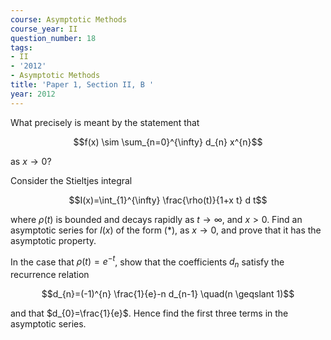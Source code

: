 ```yaml
---
course: Asymptotic Methods
course_year: II
question_number: 18
tags:
- II
- '2012'
- Asymptotic Methods
title: 'Paper 1, Section II, B '
year: 2012
---
```




What precisely is meant by the statement that

$$f(x) \sim \sum_{n=0}^{\infty} d_{n} x^{n}$$

as $x \rightarrow 0 ?$

Consider the Stieltjes integral

$$I(x)=\int_{1}^{\infty} \frac{\rho(t)}{1+x t} d t$$

where $\rho(t)$ is bounded and decays rapidly as $t \rightarrow \infty$, and $x>0$. Find an asymptotic series for $I(x)$ of the form $(*)$, as $x \rightarrow 0$, and prove that it has the asymptotic property.

In the case that $\rho(t)=e^{-t}$, show that the coefficients $d_{n}$ satisfy the recurrence relation

$$d_{n}=(-1)^{n} \frac{1}{e}-n d_{n-1} \quad(n \geqslant 1)$$

and that $d_{0}=\frac{1}{e}$. Hence find the first three terms in the asymptotic series.